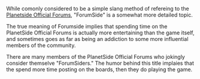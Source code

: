 While comonly considered to be a simple slang method of refereing to the
[Planetside Official Forums](../archive/Planetside_Official_Forums.md), "ForumSide"
is a somewhat more detailed topic.

The true meaning of Forumside implies that spending time on the PlanetSide
Official Forums is actually more entertaining than the game itself, and
sometimes goes as far as being an addiction to some more influential members of
the community.

There are many members of the PlanetSide Official Forums who jokingly consider
themselve "ForumSiders." The humor behind this title implaies that the spend
more time posting on the boards, then they do playing the game.
